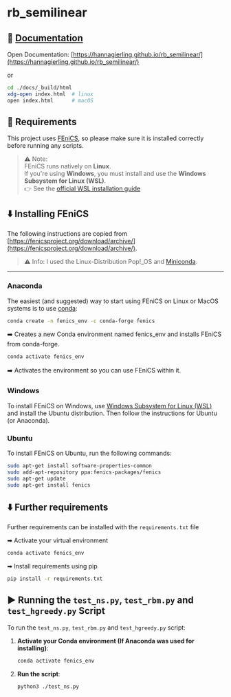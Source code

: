# rb_semilinear

## 📘 [Documentation](https://hannagierling.github.io/rb_semilinear/)

Open Documentation: [https://hannagierling.github.io/rb_semilinear/](https://hannagierling.github.io/rb_semilinear/)

or

 ```bash
 cd ./docs/_build/html
 xdg-open index.html  # linux
 open index.html      # macOS
 ```

## 🔧 Requirements

This project uses [FEniCS](https://fenicsproject.org/), so please make sure it is installed correctly before running any scripts.

> ⚠️ Note:  
> FEniCS runs natively on **Linux**.  
> If you're using **Windows**, you must install and use the **Windows Subsystem for Linux (WSL)**.  
> 👉 See the [official WSL installation guide](https://docs.microsoft.com/en-us/windows/wsl/install)


## ⬇️ Installing FEniCS
The following instructions are copied from [https://fenicsproject.org/download/archive/](https://fenicsproject.org/download/archive/).

> ⚠️ Info: 
> I used the Linux-Distribution Pop!_OS and [Miniconda](https://www.anaconda.com/docs/getting-started/miniconda/install).
---

### Anaconda
The easiest (and suggested) way to start using FEniCS on Linux or MacOS systems is to use
[conda](https://docs.conda.io/projects/conda/en/stable/index.html):
```bash
conda create -n fenics_env -c conda-forge fenics
```
➡️ Creates a new Conda environment named fenics_env and installs FEniCS from conda-forge.
```bash
conda activate fenics_env
```
➡️ Activates the environment so you can use FEniCS within it.

### Windows
To install FEniCS on Windows, use [Windows Subsystem for Linux (WSL)](https://learn.microsoft.com/en-us/windows/wsl/install) and install the Ubuntu distribution. Then follow the instructions for Ubuntu (or Anaconda).

### Ubuntu 
To install FEniCS on Ubuntu, run the following commands:

```bash
sudo apt-get install software-properties-common
sudo add-apt-repository ppa:fenics-packages/fenics
sudo apt-get update
sudo apt-get install fenics
```

## ⬇️ Further requirements
Further requirements can be installed with the `requirements.txt` file

➡ Activate your virtual environment
```bash
conda activate fenics_env
```
➡ Install requirements using pip
```bash
pip install -r requirements.txt
```


## ▶️  Running the `test_ns.py`, `test_rbm.py` and  `test_hgreedy.py` Script

To run the `test_ns.py`, `test_rbm.py` and `test_hgreedy.py` script:

1. **Activate your Conda environment (If Anaconda was used for installing)**:

    ```bash
    conda activate fenics_env
    ```

2. **Run the script**:

    ```bash
    python3 ./test_ns.py
    ```

